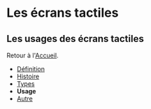 # Les écrans tactiles
## Les usages des écrans tactiles
Retour à l'[Accueil](tactiles.md).
- [Définition](definition.md)
- [Histoire](histoire.md)
- [Types](types.md)
- **Usage**
- [Autre](autre.md)


